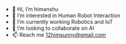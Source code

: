 - 👋 Hi, I’m himanshu
- 👀 I’m interested in Human Robot Interaction
- 🌱 I’m currently working Robotics and IoT
- 💞️ I’m looking to collaborate on AI
- 📫 Reach me 12himsunny@gmail.com

<!---

himnshu-debug/himnshu-debug is a ✨ special ✨ repository because its `README.md` (this file) appears on your GitHub profile.
You can click the Preview link to take a look at your changes.
--->
